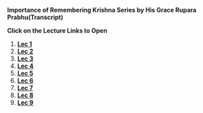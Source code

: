 **Importance of Remembering Krishna Series by His Grace Rupara Prabhu(Transcript)**

**Click on the Lecture Links to Open** 

1. **[Lec 1](https://nigamakalpataru.github.io/Transcriptions/HumanLifeTheGreatestBenediction/Lec1)**
2. **[Lec 2](https://nigamakalpataru.github.io/Transcriptions/HumanLifeTheGreatestBenediction/Lec2)**
3. **[Lec 3](https://nigamakalpataru.github.io/Transcriptions/HumanLifeTheGreatestBenediction/Lec3)**
4. **[Lec 4](https://nigamakalpataru.github.io/Transcriptions/HumanLifeTheGreatestBenediction/Lec4)**
5. **[Lec 5](https://nigamakalpataru.github.io/Transcriptions/HumanLifeTheGreatestBenediction/Lec5)**
6. **[Lec 6](https://nigamakalpataru.github.io/Transcriptions/HumanLifeTheGreatestBenediction/Lec6)**
7. **[Lec 7](https://nigamakalpataru.github.io/Transcriptions/HumanLifeTheGreatestBenediction/Lec7)**
8. **[Lec 8](https://nigamakalpataru.github.io/Transcriptions/HumanLifeTheGreatestBenediction/Lec8)**
8. **[Lec 9](https://nigamakalpataru.github.io/Transcriptions/HumanLifeTheGreatestBenediction/Lec9)**
